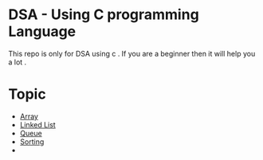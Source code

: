 # DSA - Using C programming Language
This repo is only for DSA using c . If you are a beginner then it will help you a lot .
# Topic
- [Array](https://github.com/vagabon-09/DSA/tree/master/Array)
- [Linked List](https://github.com/vagabon-09/DSA/tree/master/Linked%20List)
- [Queue](https://github.com/vagabon-09/DSA/tree/master/Queue)
- [Sorting](https://github.com/vagabon-09/DSA/tree/master/Sorting)
- []()
